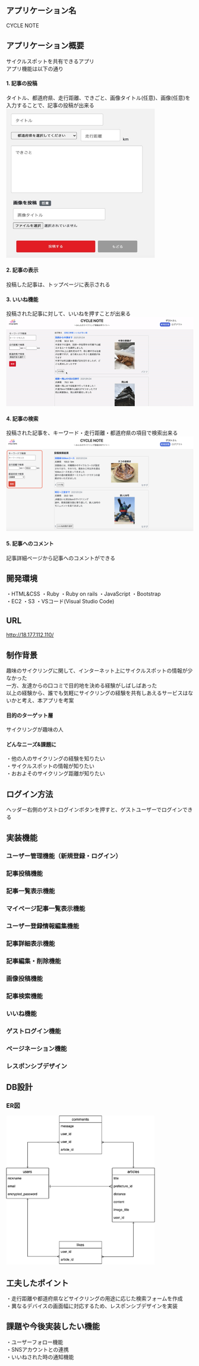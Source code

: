 ## アプリケーション名
CYCLE NOTE

## アプリケーション概要
サイクルスポットを共有できるアプリ<br>
アプリ機能は以下の通り<br>
#### 1. 記事の投稿
タイトル、都道府県、走行距離、できごと、画像タイトル(任意)、画像(任意)を入力することで、記事の投稿が出来る<br>
<img src="./images/記事投稿画面.jpeg" width="400px" height="400px" title="記事の投稿">
#### 2. 記事の表示
投稿した記事は、トップページに表示される<br>
[]( ![投稿一覧](./images/投稿一覧画面.gif))
#### 3. いいね機能
投稿された記事に対して、いいねを押すことが出来る<br>
![いいね機能](./images/いいね機能.gif)
#### 4. 記事の検索
投稿された記事を、キーワード・走行距離・都道府県の項目で検索出来る<br>
![記事の検索](./images/投稿検索画面.png)
#### 5. 記事へのコメント
記事詳細ページから記事へのコメントができる<br>


## 開発環境
・HTML&CSS
・Ruby
・Ruby on rails
・JavaScript
・Bootstrap<br>
・EC2
・S3
・VSコード(Visual Studio Code)

## URL
http://18.177.112.110/

## 制作背景
趣味のサイクリングに関して、インターネット上にサイクルスポットの情報が少なかった<br>
一方、友達からの口コミで目的地を決める経験がしばしばあった<br>
以上の経験から、誰でも気軽にサイクリングの経験を共有しあえるサービスはないかと考え、本アプリを考案<br>
#### 目的のターゲット層
サイクリングが趣味の人
#### どんなニーズ&課題に
・他の人のサイクリングの経験を知りたい<br>
・サイクルスポットの情報が知りたい<br>
・おおよそのサイクリング距離が知りたい

## ログイン方法
ヘッダー右側のゲストログインボタンを押すと、ゲストユーザーでログインできる

## 実装機能
### ユーザー管理機能（新規登録・ログイン）
### 記事投稿機能
### 記事一覧表示機能
### マイページ記事一覧表示機能
### ユーザー登録情報編集機能
### 記事詳細表示機能
### 記事編集・削除機能
### 画像投稿機能
### 記事検索機能
### いいね機能
### ゲストログイン機能
### ページネーション機能
### レスポンシブデザイン

## DB設計
### ER図
<img src="./images/ER.png" width="400px" height="400px" title="ER図">

## 工夫したポイント
・走行距離や都道府県などサイクリングの用途に応じた検索フォームを作成<br>
・異なるデバイスの画面幅に対応するため、レスポンシブデザインを実装<br>

## 課題や今後実装したい機能
・ユーザーフォロー機能<br>
・SNSアカウントとの連携<br>
・いいねされた時の通知機能<br>
